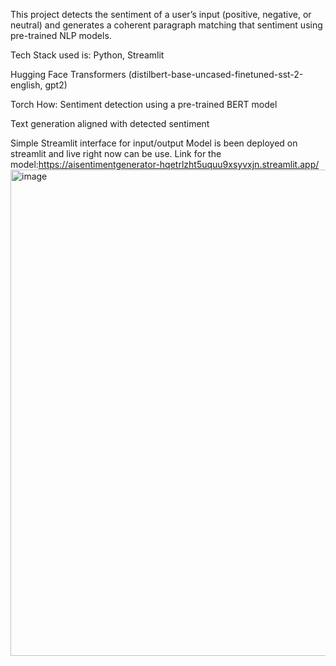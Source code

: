 This project detects the sentiment of a user’s input (positive, negative, or neutral) and generates a coherent paragraph matching that sentiment using pre-trained NLP models.

Tech Stack used is:
Python, Streamlit

Hugging Face Transformers (distilbert-base-uncased-finetuned-sst-2-english, gpt2)

Torch
How:
Sentiment detection using a pre-trained BERT model

Text generation aligned with detected sentiment

Simple Streamlit interface for input/output
Model is been deployed on streamlit and live right now can be use.
Link for the model:https://aisentimentgenerator-hqetrlzht5uquu9xsyvxjn.streamlit.app/
<img width="1230" height="778" alt="image" src="https://github.com/user-attachments/assets/b8eff38e-23d6-4fef-b833-445d83c51a77" />
